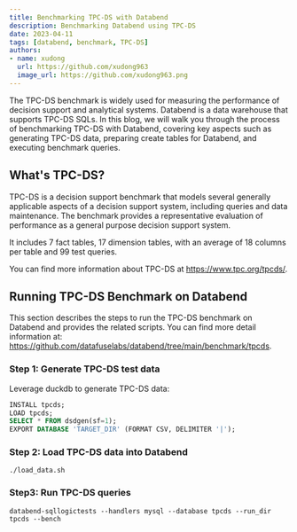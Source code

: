 ```yaml
---
title: Benchmarking TPC-DS with Databend
description: Benchmarking Databend using TPC-DS
date: 2023-04-11
tags: [databend, benchmark, TPC-DS]
authors:
- name: xudong
  url: https://github.com/xudong963
  image_url: https://github.com/xudong963.png
---
```

The TPC-DS benchmark is widely used for measuring the performance of decision support and analytical systems. 
Databend is a data warehouse that supports TPC-DS SQLs. 
In this blog, we will walk you through the process of benchmarking TPC-DS with Databend, covering key aspects such as generating TPC-DS data, preparing create tables for Databend, and executing benchmark queries.

## What's TPC-DS?
TPC-DS is a decision support benchmark that models several generally applicable aspects of a decision support system, 
including queries and data maintenance. 
The benchmark provides a representative evaluation of performance as a general purpose decision support system.

It includes 7 fact tables, 17 dimension tables, with an average of 18 columns per table and 99 test queries.

You can find more information about TPC-DS at https://www.tpc.org/tpcds/.

## Running TPC-DS Benchmark on Databend

This section describes the steps to run the TPC-DS benchmark on Databend and provides the related scripts. You can find more detail information at: https://github.com/datafuselabs/databend/tree/main/benchmark/tpcds.

### Step 1: Generate TPC-DS test data

Leverage duckdb to generate TPC-DS data:

```sql
INSTALL tpcds;
LOAD tpcds;
SELECT * FROM dsdgen(sf=1);
EXPORT DATABASE 'TARGET_DIR' (FORMAT CSV, DELIMITER '|');
```

### Step 2: Load TPC-DS data into Databend
```shell
./load_data.sh
```

### Step3: Run TPC-DS queries
```shell
databend-sqllogictests --handlers mysql --database tpcds --run_dir tpcds --bench 
```


